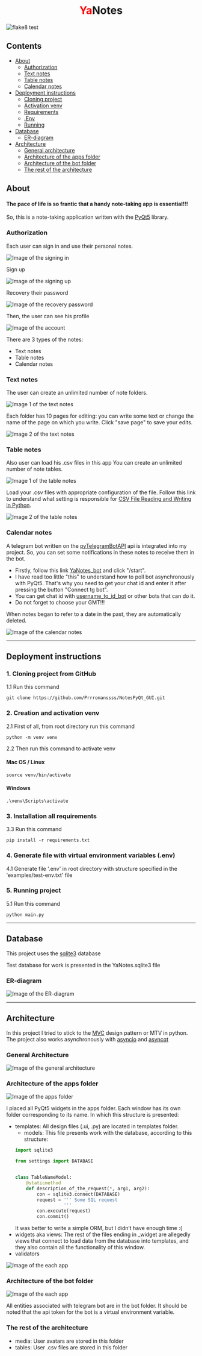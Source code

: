 <div align="center">
  <h1><span style="color:red">Ya</span>Notes</h1>
</div>


![flake8 test](https://github.com/Prrromanssss/NotesPyQt_GUI/actions/workflows/python-package.yml/badge.svg)



## Contents
* [About](#about)
  * [Authorization](#authorization)
  * [Text notes](#text-notes)
  * [Table notes](#)
  * [Calendar notes](#)
* [Deployment instructions](#deployment-instructions)
  * [Cloning project](#1-cloning-project-from-github)
  * [Activation venv](#2-creation-and-activation-venv)
  * [Requirements](#3-installation-all-requirements)
  * [.Env](#4-generate-file-with-virtual-environment-variables-env)
  * [Running](#5-running-project)
* [Database](#database)
  * [ER-diagram](#er-diagram)
* [Architecture](#architecture)
  * [General architecture](#general-architecture)
  * [Architecture of the apps folder](#architecture-of-the-apps-folder)
  * [Architecture of the bot folder](#architecture-of-the-bot-folder)
  * [The rest of the architecture](#the-rest-of-the-architecture)


## About
#### The pace of life is so frantic that a handy note-taking app is essential!!!

So, this is a note-taking application written with the [PyQt5](https://doc.qt.io/qtforpython/) library.

### Authorization
Each user can sign in and use their personal notes.

![Image of the signing in](https://github.com/Prrromanssss/NotesPyQt_GUI/raw/main/media_for_README/sign_in.png)

Sign up

![Image of the signing up](https://github.com/Prrromanssss/NotesPyQt_GUI/raw/main/media_for_README/sign_up.png)


Recovery their password

![Image of the recovery password](https://github.com/Prrromanssss/NotesPyQt_GUI/raw/main/media_for_README/recovery_password.png)

Then, the user can see his profile

![Image of the account](https://github.com/Prrromanssss/NotesPyQt_GUI/raw/main/media_for_README/account.png)

There are 3 types of the notes:
* Text notes
* Table notes
* Calendar notes

### Text notes
The user can create an unlimited number of note folders.

![Image 1 of the text notes](https://github.com/Prrromanssss/NotesPyQt_GUI/raw/main/media_for_README/text_notes_folders.png)

Each folder has 10 pages for editing: you can write some text or change the name of the page on which you write. Click "save page" to save your edits.

![Image 2 of the text notes](https://github.com/Prrromanssss/NotesPyQt_GUI/raw/main/media_for_README/text_notes_pages.png)

### Table notes
Also user can load his .csv files in this app
You can create an unlimited number of note tables.

![Image 1 of the table notes](https://github.com/Prrromanssss/NotesPyQt_GUI/raw/main/media_for_README/table_notes_tables.png)


Load your .csv files with appropriate configuration of the file. Follow this link to understand what setting is responsible for [CSV File Reading and Writing in Python](https://docs.python.org/3/library/csv.html).

![Image 2 of the table notes](https://github.com/Prrromanssss/NotesPyQt_GUI/raw/main/media_for_README/table_notes_pages.png)


### Calendar notes

A telegram bot written on the [pyTelegramBotAPI](https://pypi.org/project/pyTelegramBotAPI/0.3.0/) api is integrated into my project.
So, you can set some notifications in these notes to receive them in the bot.
* Firstly, follow this link [YaNotes_bot](https://t.me/YaNotes_bot) and click "/start".
* I have read too little "this" to understand how to poll bot asynchronously with PyQt5. That's why you need to get your chat id and enter it after pressing the button "Connect tg bot".
* You can get chat id with [username_to_id_bot](https://t.me/username_to_id_bot) or other bots that can do it.
* Do not forget to choose your GMT!!!

When notes began to refer to a date in the past, they are automatically deleted.


![Image of the calendar notes](https://github.com/Prrromanssss/NotesPyQt_GUI/raw/main/media_for_README/calendar_notes.png)

***

## Deployment instructions


### 1. Cloning project from GitHub

1.1 Run this command
```commandline
git clone https://github.com/Prrromanssss/NotesPyQt_GUI.git
```

### 2. Creation and activation venv

2.1 First of all, from root directory run this command
```commandline
python -m venv venv
```
2.2 Then run this command to activate venv
#### Mac OS / Linux
```commandline
source venv/bin/activate
```
#### Windows
```commandline
.\venv\Scripts\activate
```

### 3. Installation all requirements

3.3 Run this command 
```commandline
pip install -r requirements.txt
```

### 4. Generate file with virtual environment variables (.env)

4.1 Generate file '.env' in root directory with structure specified in the 'examples/test-env.txt' file

### 5. Running project

5.1 Run this command
```commandline
python main.py
```

***

## Database

This project uses the [sqlite3](https://www.sqlite.org/docs.html) database

Test database for work is presented in the YaNotes.sqlite3 file

### ER-diagram

![Image of the ER-diagram](https://github.com/Prrromanssss/NotesPyQt_GUI/raw/main/media_for_README/ER-diagram.png)

***

## Architecture

In this project I tried to stick to the [MVC](https://en.wikipedia.org/wiki/Model%E2%80%93view%E2%80%93controller) design pattern or MTV in python.
The project also works asynchronously with [asyncio](https://docs.python.org/3/library/asyncio.html) and [asyncqt](https://github.com/gmarull/asyncqt)

### General Architecture

![Image of the general architecture](https://github.com/Prrromanssss/NotesPyQt_GUI/raw/main/media_for_README/general_architecture.png)

### Architecture of the apps folder

![Image of the apps folder](https://github.com/Prrromanssss/NotesPyQt_GUI/raw/main/media_for_README/apps_folder_architecture.png)

I placed all PyQt5 widgets in the apps folder.
Each window has its own folder corresponding to its name.
In which this structure is presented:
* templates:
All design files (.ui, .py) are located in templates folder.
  * models: 
This file presents work with the database, according to this structure:
  ```python
  import sqlite3
  
  from settings import DATABASE
  
  
  class TableNameModel:
      @staticmethod
      def description_of_the_request(*, arg1, arg2):
          con = sqlite3.connect(DATABASE)
          request = ''' Some SQL request
                    '''
          con.execute(request)
          con.commit()
  ```
  It was better to write a simple ORM, but I didn’t have enough time :(
* widgets aka views:
  The rest of the files ending in _widget are allegedly views that connect to load data from the database into templates, and they also contain all the functionality of this window.
* validators

![Image of the each app](https://github.com/Prrromanssss/NotesPyQt_GUI/raw/main/media_for_README/each_app_folder_architecture.png)

### Architecture of the bot folder

![Image of the each app](https://github.com/Prrromanssss/NotesPyQt_GUI/raw/main/media_for_README/bot_architerture.png)

All entities associated with telegram bot are in the bot folder.
It should be noted that the api token for the bot is a virtual environment variable.

### The rest of the architecture
* media: User avatars are stored in this folder
* tables: User .csv files are stored in this folder